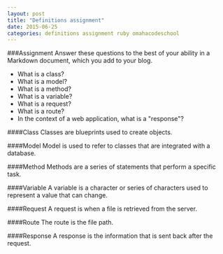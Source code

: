 ```yaml
---
layout: post
title: "Definitions assignment"
date: 2015-06-25
categories: definitions assignment ruby omahacodeschool
---
```


###Assignment
Answer these questions to the best of your ability in a Markdown document, which you add to your blog.

* What is a class?
* What is a model?
* What is a method?
* What is a variable?
* What is a request?
* What is a route?
* In the context of a web application, what is a "response"?

####Class
Classes are blueprints used to create objects.

####Model
Model is used to refer to classes that are integrated with a database.

####Method
Methods are a series of statements that perform a specific task.

####Variable
A variable is a character or series of characters used to represent a value that can change.

####Request
A request is when a file is retrieved from the server.

####Route
The route is the file path.

####Response
A response is the information that is sent back after the request.

